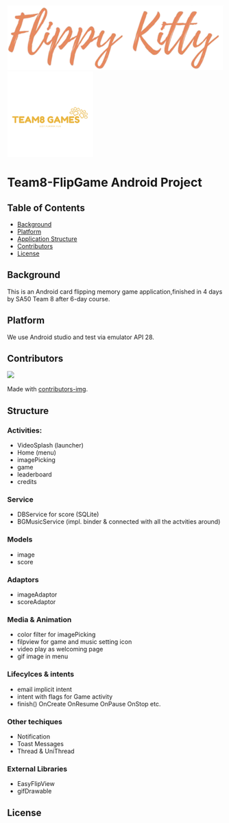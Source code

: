 <div align=center>
  <img height="150" src="https://github.com/Martindreamz/Team8FlipGame/blob/master/app/src/main/res/drawable/app_name_nobg.png"/>
</div>
<div float=right>
  <img src="https://github.com/Martindreamz/Team8FlipGame/blob/master/app/src/main/res/drawable/logo.png" width="200" alt="logo"/>
</div>

# Team8-FlipGame Android Project

## Table of Contents
- [Background](#background)
- [Platform](#platform)
- [Application Structure](#structure)
- [Contributors](#contributors)
- [License](#license)


## Background
This is an Android card flipping memory game application,finished in 4 days by SA50 Team 8 after 6-day course.

## Platform
We use Android studio and test via emulator API 28.

## Contributors

<a href="https://github.com/Martindreamz/T8LAPS/graphs/contributors">
  <img src="https://contributors-img.web.app/image?repo=Martindreamz/T8LAPS" />
</a>

Made with [contributors-img](https://contributors-img.web.app).


## Structure
### Activities:
  - VideoSplash (launcher)
  - Home (menu)
  - imagePicking
  - game
  - leaderboard
  - credits
  
### Service 
  - DBService for score (SQLite)
  - BGMusicService (impl. binder & connected with all the actvities around)
  
### Models
  - image
  - score
  
### Adaptors
  - imageAdaptor
  - scoreAdaptor
  
### Media & Animation
  - color filter for imagePicking
  - filpview for game and music setting icon
  - video play as welcoming page
  - gif image in menu 

### Lifecylces & intents
  - email implicit intent
  - intent with flags for Game activity
  - finish() OnCreate OnResume OnPause OnStop etc.
  
### Other techiques
  - Notification
  - Toast Messages
  - Thread & UniThread
  
### External Libraries
  - EasyFlipView
  - gifDrawable
  
## License


